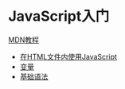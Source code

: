 # JavaScript入门
[MDN教程](https://developer.mozilla.org/zh-CN/docs/Learn/JavaScript/First_steps/A_first_splash)

- [在HTML文件内使用JavaScript](a-javascript-internal1.html)
- [变量](javascript-variables.html)
- [基础语法](javascript-loops.html)
